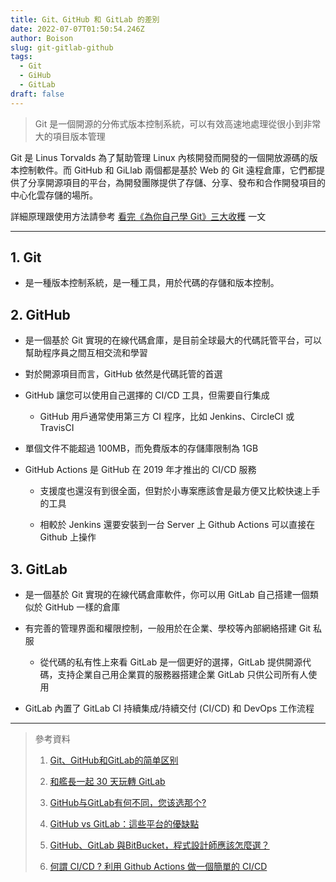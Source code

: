 ```yaml
---
title: Git、GitHub 和 GitLab 的差別
date: 2022-07-07T01:50:54.246Z
author: Boison
slug: git-gitlab-github
tags:
  - Git
  - GiHub
  - GitLab
draft: false
---
```

> Git 是一個開源的分佈式版本控制系統，可以有效高速地處理從很小到非常大的項目版本管理

Git 是 Linus Torvalds 為了幫助管理 Linux 內核開發而開發的一個開放源碼的版本控制軟件。而 GitHub 和 GiLlab 兩個都是基於 Web 的 Git 遠程倉庫，它們都提供了分享開源項目的平台，為開發團隊提供了存儲、分享、發布和合作開發項目的中心化雲存儲的場所。

詳細原理跟使用方法請參考 [看完《為你自己學 Git》三大收穫](https://boison.tw/2022/06/bookreview-git-github/) 一文

---

## 1. Git

* 是一種版本控制系統，是一種工具，用於代碼的存儲和版本控制。

## 2. GitHub

* 是一個基於 Git 實現的在線代碼倉庫，是目前全球最大的代碼託管平台，可以幫助程序員之間互相交流和學習

* 對於開源項目而言，GitHub 依然是代碼託管的首選

* GitHub 讓您可以使用自己選擇的 CI/CD 工具，但需要自行集成

  * GitHub 用戶通常使用第三方 CI 程序，比如 Jenkins、CircleCI 或 TravisCI

* 單個文件不能超過 100MB，而免費版本的存儲庫限制為 1GB

* GitHub Actions 是 GitHub 在 2019 年才推出的 CI/CD 服務

  * 支援度也還沒有到很全面，但對於小專案應該會是最方便又比較快速上手的工具

  * 相較於 Jenkins 還要安裝到一台 Server 上 Github Actions 可以直接在 Github 上操作

## 3. GitLab

* 是一個基於 Git 實現的在線代碼倉庫軟件，你可以用 GitLab 自己搭建一個類似於 GitHub 一樣的倉庫

* 有完善的管理界面和權限控制，一般用於在企業、學校等內部網絡搭建 Git 私服

  * 從代碼的私有性上來看 GitLab 是一個更好的選擇，GitLab 提供開源代碼，支持企業自己用企業買的服務器搭建企業 GitLab 只供公司所有人使用

* GitLab 內置了 GitLab CI 持續集成/持續交付 (CI/CD) 和 DevOps 工作流程

---

> 參考資料
>
> 1. [Git、GitHub和GitLab的简单区别](https://juejin.cn/post/6905582387325829128)
>
> 2. [和艦長一起 30 天玩轉 GitLab](https://ithelp.ithome.com.tw/users/20120986/ironman/2733)
>
> 3. [GitHub与GitLab有何不同，您该选那个?](https://blog.desdelinux.net/zh-TW/github-vs-gitlab/?fbclid\=IwAR1ltZlI8ItAuWW7SDFUoeRWBBm4fhgRsyLp6p4DS4O38ESlCA4eFRglRF8)
>
> 4. [GitHub vs GitLab：這些平台的優缺點](https://blog.desdelinux.net/zh-TW/github-vs-gitlab/?fbclid\=IwAR1ltZlI8ItAuWW7SDFUoeRWBBm4fhgRsyLp6p4DS4O38ESlCA4eFRglRF8)
>
> 5. [GitHub、GitLab 與BitBucket，程式設計師應該怎麼選？](https://kknews.cc/zh-tw/code/33kk9p8.html)
>
> 6. [何謂 CI/CD ? 利用 Github Actions 做一個簡單的 CI/CD](https://medium.com/%E6%8A%80%E8%A1%93%E7%AD%86%E8%A8%98/%E4%BD%95%E8%AC%82-ci-cd-%E5%88%A9%E7%94%A8-github-actions-%E5%81%9A%E4%B8%80%E5%80%8B%E7%B0%A1%E5%96%AE%E7%9A%84-ci-cd-2d55e6dabeed)